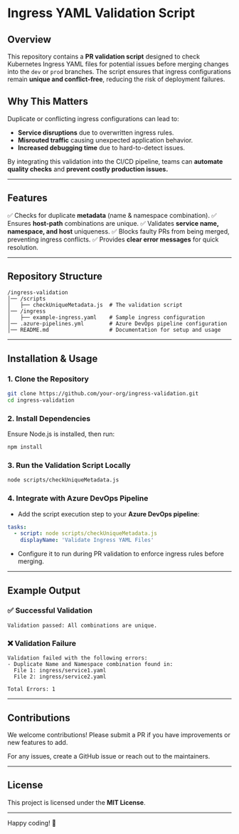 # Ingress YAML Validation Script

## Overview
This repository contains a **PR validation script** designed to check Kubernetes Ingress YAML files for potential issues before merging changes into the `dev` or `prod` branches. The script ensures that ingress configurations remain **unique and conflict-free**, reducing the risk of deployment failures.

## Why This Matters
Duplicate or conflicting ingress configurations can lead to:
- **Service disruptions** due to overwritten ingress rules.
- **Misrouted traffic** causing unexpected application behavior.
- **Increased debugging time** due to hard-to-detect issues.

By integrating this validation into the CI/CD pipeline, teams can **automate quality checks** and **prevent costly production issues.**

---

## Features
✅ Checks for duplicate **metadata** (name & namespace combination).
✅ Ensures **host-path** combinations are unique.
✅ Validates **service name, namespace, and host** uniqueness.
✅ Blocks faulty PRs from being merged, preventing ingress conflicts.
✅ Provides **clear error messages** for quick resolution.

---

## Repository Structure
```
/ingress-validation
│── /scripts
│   ├── checkUniqueMetadata.js  # The validation script
│── /ingress
│   ├── example-ingress.yaml    # Sample ingress configuration
│── .azure-pipelines.yml        # Azure DevOps pipeline configuration
│── README.md                   # Documentation for setup and usage
```

---

## Installation & Usage
### 1. Clone the Repository
```sh
git clone https://github.com/your-org/ingress-validation.git
cd ingress-validation
```

### 2. Install Dependencies
Ensure Node.js is installed, then run:
```sh
npm install
```

### 3. Run the Validation Script Locally
```sh
node scripts/checkUniqueMetadata.js
```

### 4. Integrate with Azure DevOps Pipeline
- Add the script execution step to your **Azure DevOps pipeline**:
```yaml
tasks:
  - script: node scripts/checkUniqueMetadata.js
    displayName: 'Validate Ingress YAML Files'
```
- Configure it to run during PR validation to enforce ingress rules before merging.

---

## Example Output
### ✅ **Successful Validation**
```
Validation passed: All combinations are unique.
```

### ❌ **Validation Failure**
```
Validation failed with the following errors:
- Duplicate Name and Namespace combination found in:
  File 1: ingress/service1.yaml
  File 2: ingress/service2.yaml

Total Errors: 1
```

---

## Contributions
We welcome contributions! Please submit a PR if you have improvements or new features to add.

For any issues, create a GitHub issue or reach out to the maintainers.

---

## License
This project is licensed under the **MIT License**.

---

Happy coding! 🚀

